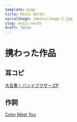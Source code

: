 ```yaml
---
template: page
title: Music Works
socialImage: /media/image-2.jpg
slug: music-works
draft: false
---
```


# 携わった作品
## 耳コピ
[大合奏！バンドブラザーズP](http://9129suppon.com/contributor/%E3%81%82%E3%81%8C%E3%82%8B%E3%81%95%E3%81%8C%E3%82%8B/music)



## 作詞
[Color Meet You](https://www.youtube.com/watch?v=3mKaqZtnEQo)

